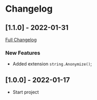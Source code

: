 # Changelog




## [1.1.0] - 2022-01-31
[Full Changelog](https://github.com/TechNobre/PowerUtils.Security/compare/v1.0.0...v1.1.0)


### New Features

- Added extension `string.Anonymize()`;




## [1.0.0] - 2022-01-17

- Start project